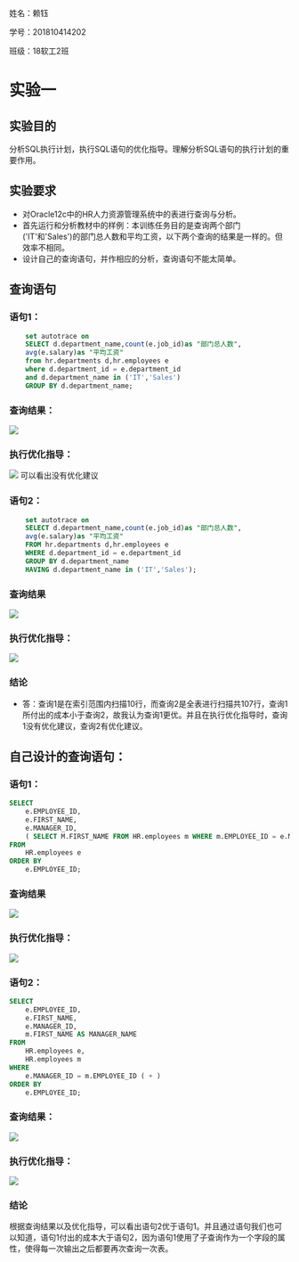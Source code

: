 姓名：赖钰

学号：201810414202

班级：18软工2班

# 实验一

## 实验目的
分析SQL执行计划，执行SQL语句的优化指导。理解分析SQL语句的执行计划的重要作用。
## 实验要求
* 对Oracle12c中的HR人力资源管理系统中的表进行查询与分析。
* 首先运行和分析教材中的样例：本训练任务目的是查询两个部门('IT'和'Sales')的部门总人数和平均工资，以下两个查询的结果是一样的。但效率不相同。
* 设计自己的查询语句，并作相应的分析，查询语句不能太简单。

## 查询语句
### 语句1：
```sql
    set autotrace on
    SELECT d.department_name,count(e.job_id)as "部门总人数",
    avg(e.salary)as "平均工资"
    from hr.departments d,hr.employees e
    where d.department_id = e.department_id
    and d.department_name in ('IT','Sales')
    GROUP BY d.department_name;
```


### 查询结果：
![](result.png)
### 执行优化指导：
![](result1-2.png)
可以看出没有优化建议

### 语句2：


```sql
    set autotrace on
    SELECT d.department_name,count(e.job_id)as "部门总人数",
    avg(e.salary)as "平均工资"
    FROM hr.departments d,hr.employees e
    WHERE d.department_id = e.department_id
    GROUP BY d.department_name
    HAVING d.department_name in ('IT','Sales');
```



### 查询结果
![](result2-1.png)

### 执行优化指导：
![](result2-2.png)


### 结论

* 答：查询1是在索引范围内扫描10行，而查询2是全表进行扫描共107行，查询1所付出的成本小于查询2，故我认为查询1更优。并且在执行优化指导时，查询1没有优化建议，查询2有优化建议。

## 自己设计的查询语句：

### 语句1：
```sql
SELECT
    e.EMPLOYEE_ID,
	e.FIRST_NAME,
	e.MANAGER_ID,
	( SELECT M.FIRST_NAME FROM HR.employees m WHERE m.EMPLOYEE_ID = e.MANAGER_ID ) AS MANAGER_NAME 
FROM
	HR.employees e 
ORDER BY
	e.EMPLOYEE_ID;
```


### 查询结果
![](result3-1.png)

### 执行优化指导：
![](result3-2.png)

### 语句2：

```sql
SELECT
	e.EMPLOYEE_ID,
	e.FIRST_NAME,
	e.MANAGER_ID,
	m.FIRST_NAME AS MANAGER_NAME 
FROM
	HR.employees e,
	HR.employees m 
WHERE
	e.MANAGER_ID = m.EMPLOYEE_ID ( + ) 
ORDER BY
	e.EMPLOYEE_ID;
```



### 查询结果：
![](result4-1.png)
### 执行优化指导：
![](result4-2.png)

### 结论
根据查询结果以及优化指导，可以看出语句2优于语句1。并且通过语句我们也可以知道，语句1付出的成本大于语句2，因为语句1使用了子查询作为一个字段的属性，使得每一次输出之后都要再次查询一次表。
